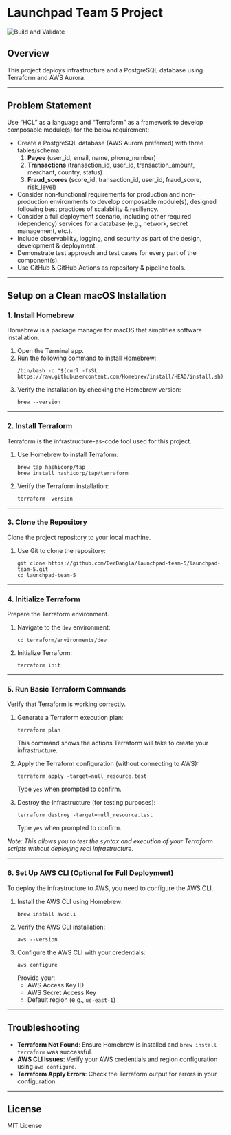 # Launchpad Team 5 Project

![Build and Validate](https://github.com/DerDangla/launchpad-team-5/actions/workflows/build.yml/badge.svg)

## Overview

This project deploys infrastructure and a PostgreSQL database using Terraform and AWS Aurora.

---

## Problem Statement

Use “HCL” as a language and “Terraform” as a framework to develop composable module(s) for the below requirement:

- Create a PostgreSQL database (AWS Aurora preferred) with three tables/schema:
  1. **Payee** (user\_id, email, name, phone\_number)
  2. **Transactions** (transaction\_id, user\_id, transaction\_amount, merchant, country, status)
  3. **Fraud\_scores** (score\_id, transaction\_id, user\_id, fraud\_score, risk\_level)
- Consider non-functional requirements for production and non-production environments to develop composable module(s), designed following best practices of scalability & resiliency.
- Consider a full deployment scenario, including other required (dependency) services for a database (e.g., network, secret management, etc.).
- Include observability, logging, and security as part of the design, development & deployment.
- Demonstrate test approach and test cases for every part of the component(s).
- Use GitHub & GitHub Actions as repository & pipeline tools.

---

## Setup on a Clean macOS Installation

### 1. Install Homebrew

Homebrew is a package manager for macOS that simplifies software installation.

1. Open the Terminal app.
2. Run the following command to install Homebrew:
   ```
   /bin/bash -c "$(curl -fsSL https://raw.githubusercontent.com/Homebrew/install/HEAD/install.sh)"
   ```
3. Verify the installation by checking the Homebrew version:
   ```
   brew --version
   ```

---

### 2. Install Terraform

Terraform is the infrastructure-as-code tool used for this project.

1. Use Homebrew to install Terraform:
   ```
   brew tap hashicorp/tap
   brew install hashicorp/tap/terraform
   ```
2. Verify the Terraform installation:
   ```
   terraform -version
   ```

---

### 3. Clone the Repository

Clone the project repository to your local machine.

1. Use Git to clone the repository:
   ```
   git clone https://github.com/DerDangla/launchpad-team-5/launchpad-team-5.git
   cd launchpad-team-5
   ```

---

### 4. Initialize Terraform

Prepare the Terraform environment.

1. Navigate to the `dev` environment:
   ```
   cd terraform/environments/dev
   ```
2. Initialize Terraform:
   ```
   terraform init
   ```

---

### 5. Run Basic Terraform Commands

Verify that Terraform is working correctly.

1. Generate a Terraform execution plan:

   ```
   terraform plan
   ```

   This command shows the actions Terraform will take to create your infrastructure.

2. Apply the Terraform configuration (without connecting to AWS):

   ```
   terraform apply -target=null_resource.test
   ```

   Type `yes` when prompted to confirm.

3. Destroy the infrastructure (for testing purposes):

   ```
   terraform destroy -target=null_resource.test
   ```

   Type `yes` when prompted to confirm.

_Note: This allows you to test the syntax and execution of your Terraform scripts without deploying real infrastructure._

---

### 6. Set Up AWS CLI (Optional for Full Deployment)

To deploy the infrastructure to AWS, you need to configure the AWS CLI.

1. Install the AWS CLI using Homebrew:
   ```
   brew install awscli
   ```
2. Verify the AWS CLI installation:
   ```
   aws --version
   ```
3. Configure the AWS CLI with your credentials:
   ```
   aws configure
   ```
   Provide your:
   - AWS Access Key ID
   - AWS Secret Access Key
   - Default region (e.g., `us-east-1`)

---

## Troubleshooting

- **Terraform Not Found**: Ensure Homebrew is installed and `brew install terraform` was successful.
- **AWS CLI Issues**: Verify your AWS credentials and region configuration using `aws configure`.
- **Terraform Apply Errors**: Check the Terraform output for errors in your configuration.

---

## License

MIT License

